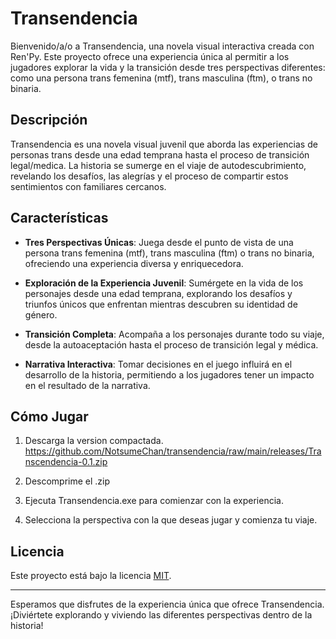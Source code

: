 # Transendencia

Bienvenido/a/o a Transendencia, una novela visual interactiva creada con Ren'Py. Este proyecto ofrece una experiencia única al permitir a los jugadores explorar la vida y la transición desde tres perspectivas diferentes: como una persona trans femenina (mtf), trans masculina (ftm), o trans no binaria.

## Descripción

Transendencia es una novela visual juvenil que aborda las experiencias de personas trans desde una edad temprana hasta el proceso de transición legal/medica. La historia se sumerge en el viaje de autodescubrimiento, revelando los desafíos, las alegrías y el proceso de compartir estos sentimientos con familiares cercanos.

## Características

- **Tres Perspectivas Únicas**: Juega desde el punto de vista de una persona trans femenina (mtf), trans masculina (ftm) o trans no binaria, ofreciendo una experiencia diversa y enriquecedora.

- **Exploración de la Experiencia Juvenil**: Sumérgete en la vida de los personajes desde una edad temprana, explorando los desafíos y triunfos únicos que enfrentan mientras descubren su identidad de género.

- **Transición Completa**: Acompaña a los personajes durante todo su viaje, desde la autoaceptación hasta el proceso de transición legal y médica.

- **Narrativa Interactiva**: Tomar decisiones en el juego influirá en el desarrollo de la historia, permitiendo a los jugadores tener un impacto en el resultado de la narrativa.

## Cómo Jugar

1. Descarga la version compactada.
    https://github.com/NotsumeChan/transendencia/raw/main/releases/Transcendencia-0.1.zip

2. Descomprime el .zip

3. Ejecuta Transendencia.exe para comienzar con la experiencia.

4. Selecciona la perspectiva con la que deseas jugar y comienza tu viaje.

## Licencia

Este proyecto está bajo la licencia [MIT](LICENSE).

---

Esperamos que disfrutes de la experiencia única que ofrece Transendencia. ¡Diviértete explorando y viviendo las diferentes perspectivas dentro de la historia!
